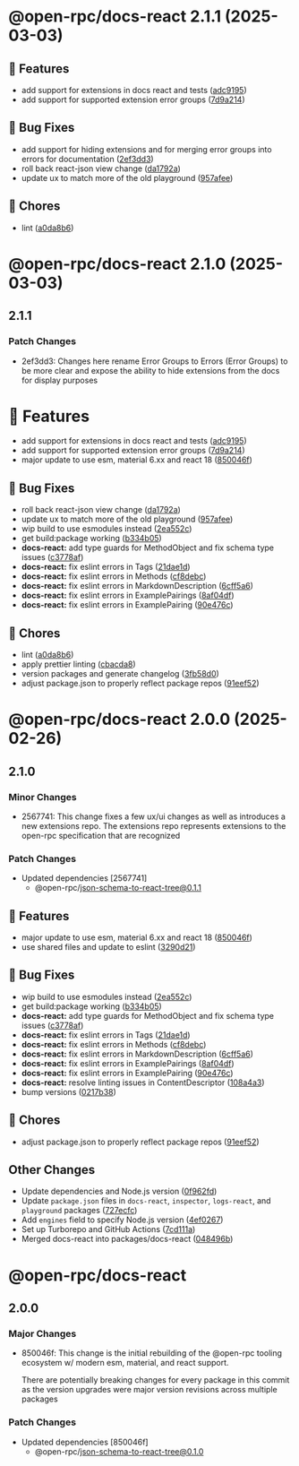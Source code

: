 # @open-rpc/docs-react 2.1.1 (2025-03-03)

## 🚀 Features

* add support for extensions in docs react and tests ([adc9195](https://github.com/open-rpc/tools/commit/adc9195bc44801d1afe3ba37aca3ea4033b73f73))
* add support for supported extension error groups ([7d9a214](https://github.com/open-rpc/tools/commit/7d9a214716f4325275599efed3583a012c8120a3))

## 🐛 Bug Fixes

* add support for hiding extensions and for merging error groups into errors for documentation ([2ef3dd3](https://github.com/open-rpc/tools/commit/2ef3dd31fd513d86253bc78faebe98aadec1671e))
* roll back react-json view change ([da1792a](https://github.com/open-rpc/tools/commit/da1792ac02ed5f702c01024dc7f17663fbad2e17))
* update ux to match more of the old playground ([957afee](https://github.com/open-rpc/tools/commit/957afeebada73c0f893953f62324b41611bd7ae9))

## 🧹 Chores

* lint ([a0da8b6](https://github.com/open-rpc/tools/commit/a0da8b64a47942f1e2ca9f0037e02d72b70f6205))

# @open-rpc/docs-react 2.1.0 (2025-03-03)

## 2.1.1

### Patch Changes

- 2ef3dd3: Changes here rename Error Groups to Errors (Error Groups) to be more clear and expose the ability to hide extensions from the docs for display purposes

# 🚀 Features

- add support for extensions in docs react and tests ([adc9195](https://github.com/open-rpc/tools/commit/adc9195bc44801d1afe3ba37aca3ea4033b73f73))
- add support for supported extension error groups ([7d9a214](https://github.com/open-rpc/tools/commit/7d9a214716f4325275599efed3583a012c8120a3))
- major update to use esm, material 6.xx and react 18 ([850046f](https://github.com/open-rpc/tools/commit/850046fa4b226f1fca3d02d83620618102e9a992))

## 🐛 Bug Fixes

- roll back react-json view change ([da1792a](https://github.com/open-rpc/tools/commit/da1792ac02ed5f702c01024dc7f17663fbad2e17))
- update ux to match more of the old playground ([957afee](https://github.com/open-rpc/tools/commit/957afeebada73c0f893953f62324b41611bd7ae9))
- wip build to use esmodules instead ([2ea552c](https://github.com/open-rpc/tools/commit/2ea552c4bbf09d8ddaff44ae2ae7660841db5efb))
- get build:package working ([b334b05](https://github.com/open-rpc/tools/commit/b334b050fa22564ceb21af136c86180c6b7d5103))
- **docs-react:** add type guards for MethodObject and fix schema type issues ([c3778af](https://github.com/open-rpc/tools/commit/c3778afc97ce05def3f1627a4fe1f32ef8d17cfb))
- **docs-react:** fix eslint errors in Tags ([21dae1d](https://github.com/open-rpc/tools/commit/21dae1d98326551f0efa81dc5925d1cece337aa1))
- **docs-react:** fix eslint errors in Methods ([cf8debc](https://github.com/open-rpc/tools/commit/cf8debc67e479e631244531b134ea0606b415ad3))
- **docs-react:** fix eslint errors in MarkdownDescription ([6cff5a6](https://github.com/open-rpc/tools/commit/6cff5a65aee47537c935ebb34be2fc9ebfc04657))
- **docs-react:** fix eslint errors in ExamplePairings ([8af04df](https://github.com/open-rpc/tools/commit/8af04df8674816c09f3aa76e13de3b09e6865027))
- **docs-react:** fix eslint errors in ExamplePairing ([90e476c](https://github.com/open-rpc/tools/commit/90e476c4e258b94db5aceeec7e563456b87c741a))

## 🧹 Chores

- lint ([a0da8b6](https://github.com/open-rpc/tools/commit/a0da8b64a47942f1e2ca9f0037e02d72b70f6205))
- apply prettier linting ([cbacda8](https://github.com/open-rpc/tools/commit/cbacda8cfa179a9c2f10792f0e1873943ef38910))
- version packages and generate changelog ([3fb58d0](https://github.com/open-rpc/tools/commit/3fb58d00d4676b4de0cf60c8aefffeb2a77ae883))
- adjust package.json to properly reflect package repos ([91eef52](https://github.com/open-rpc/tools/commit/91eef5201fc431aa11bfd4d5b542fb37a1330278))

# @open-rpc/docs-react 2.0.0 (2025-02-26)

## 2.1.0

### Minor Changes

- 2567741: This change fixes a few ux/ui changes as well as introduces a new extensions repo.
  The extensions repo represents extensions to the open-rpc specification that are
  recognized

### Patch Changes

- Updated dependencies [2567741]
  - @open-rpc/json-schema-to-react-tree@0.1.1

## 🚀 Features

- major update to use esm, material 6.xx and react 18 ([850046f](https://github.com/open-rpc/tools/commit/850046fa4b226f1fca3d02d83620618102e9a992))
- use shared files and update to eslint ([3290d21](https://github.com/open-rpc/tools/commit/3290d21f55ec835f79868b06e76d69ec4eb94f54))

## 🐛 Bug Fixes

- wip build to use esmodules instead ([2ea552c](https://github.com/open-rpc/tools/commit/2ea552c4bbf09d8ddaff44ae2ae7660841db5efb))
- get build:package working ([b334b05](https://github.com/open-rpc/tools/commit/b334b050fa22564ceb21af136c86180c6b7d5103))
- **docs-react:** add type guards for MethodObject and fix schema type issues ([c3778af](https://github.com/open-rpc/tools/commit/c3778afc97ce05def3f1627a4fe1f32ef8d17cfb))
- **docs-react:** fix eslint errors in Tags ([21dae1d](https://github.com/open-rpc/tools/commit/21dae1d98326551f0efa81dc5925d1cece337aa1))
- **docs-react:** fix eslint errors in Methods ([cf8debc](https://github.com/open-rpc/tools/commit/cf8debc67e479e631244531b134ea0606b415ad3))
- **docs-react:** fix eslint errors in MarkdownDescription ([6cff5a6](https://github.com/open-rpc/tools/commit/6cff5a65aee47537c935ebb34be2fc9ebfc04657))
- **docs-react:** fix eslint errors in ExamplePairings ([8af04df](https://github.com/open-rpc/tools/commit/8af04df8674816c09f3aa76e13de3b09e6865027))
- **docs-react:** fix eslint errors in ExamplePairing ([90e476c](https://github.com/open-rpc/tools/commit/90e476c4e258b94db5aceeec7e563456b87c741a))
- **docs-react:** resolve linting issues in ContentDescriptor ([108a4a3](https://github.com/open-rpc/tools/commit/108a4a30669c48dc30bf8ff23c76a671f43e1f59))
- bump versions ([0217b38](https://github.com/open-rpc/tools/commit/0217b386c4663b2f9945b4c5f8920c979a1b80d5))

## 🧹 Chores

- adjust package.json to properly reflect package repos ([91eef52](https://github.com/open-rpc/tools/commit/91eef5201fc431aa11bfd4d5b542fb37a1330278))

## Other Changes

- Update dependencies and Node.js version ([0f962fd](https://github.com/open-rpc/tools/commit/0f962fda04de8cb86eeff88fa78ea6161014adf6))
- Update `package.json` files in `docs-react`, `inspector`, `logs-react`, and `playground` packages ([727ecfc](https://github.com/open-rpc/tools/commit/727ecfc3e02e498bf18e23962f53a69f64d6a1c8))
- Add `engines` field to specify Node.js version ([4ef0267](https://github.com/open-rpc/tools/commit/4ef0267bfb8df57483439a5f9ae10f0d5bf799e9))
- Set up Turborepo and GitHub Actions ([7cd111a](https://github.com/open-rpc/tools/commit/7cd111a987961c90af872d847821990c4b4079ba))
- Merged docs-react into packages/docs-react ([048496b](https://github.com/open-rpc/tools/commit/048496bd85f12943874143c46a1c1ec1daa040a5))

# @open-rpc/docs-react

## 2.0.0

### Major Changes

- 850046f: This change is the initial rebuilding of the @open-rpc tooling ecosystem w/ modern esm, material, and react support.

  There are potentially breaking changes for every package in this commit as
  the version upgrades were major version revisions across multiple packages

### Patch Changes

- Updated dependencies [850046f]
  - @open-rpc/json-schema-to-react-tree@0.1.0
